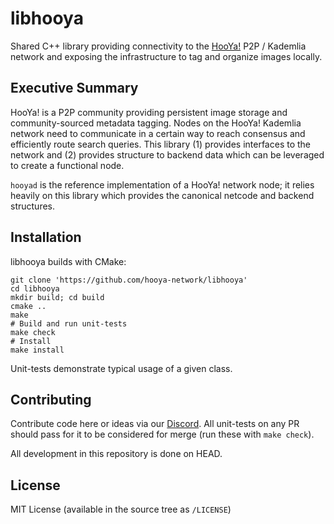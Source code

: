 libhooya
========

Shared C++ library providing connectivity to the [HooYa!](https://hooya.org) P2P
/ Kademlia network and exposing the infrastructure to tag and organize images
locally.

Executive Summary
-----------------

HooYa! is a P2P community providing persistent image storage and
community-sourced metadata tagging. Nodes on the HooYa! Kademlia network need to
communicate in a certain way to reach consensus and efficiently route search
queries. This library (1) provides interfaces to the network and (2) provides
structure to backend data which can be leveraged to create a functional node.

`hooyad` is the reference implementation of a HooYa! network node; it relies
heavily on this library which provides the canonical netcode and backend
structures.

Installation
------------

libhooya builds with CMake:

```
git clone 'https://github.com/hooya-network/libhooya'
cd libhooya
mkdir build; cd build
cmake ..
make
# Build and run unit-tests
make check
# Install
make install
```

Unit-tests demonstrate typical usage of a given class.

Contributing
------------

Contribute code here or ideas via our [Discord](https://discord.gg/yFPqv8ZNNe).
All unit-tests on any PR should pass for it to be considered for merge (run
these with `make check`).

All development in this repository is done on HEAD.

License
-------

MIT License (available in the source tree as `/LICENSE`)
